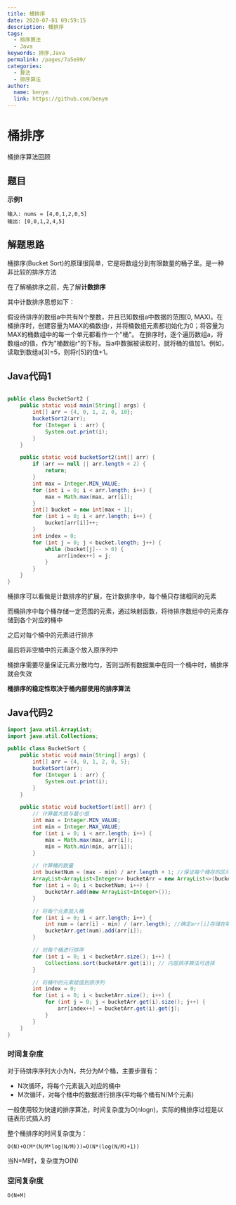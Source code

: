 ```yaml
---
title: 桶排序
date: 2020-07-01 09:59:15
description: 桶排序
tags: 
  - 排序算法
  - Java
keywords: 排序,Java
permalink: /pages/7a5e99/
categories: 
  - 算法
  - 排序算法
author: 
  name: benym
  link: https://github.com/benym
---
```


# 桶排序

桶排序算法回顾

## 题目

**示例1**

```
输入: nums = [4,0,1,2,0,5]
输出: [0,0,1,2,4,5]
```

## 解题思路

桶排序(Bucket Sort)的原理很简单，它是将数组分到有限数量的桶子里。是一种非比较的排序方法

在了解桶排序之前，先了解**计数排序**

其中计数排序思想如下：

假设待排序的数组a中共有N个整数，并且已知数组a中数据的范围[0, MAX)。在桶排序时，创建容量为MAX的桶数组r，并将桶数组元素都初始化为0；将容量为MAX的桶数组中的每一个单元都看作一个"桶"。
在排序时，逐个遍历数组a，将数组a的值，作为"桶数组r"的下标。当a中数据被读取时，就将桶的值加1。例如，读取到数组a[3]=5，则将r[5]的值+1。

## Java代码1

```java

public class BucketSort2 {
    public static void main(String[] args) {
        int[] arr = {4, 0, 1, 2, 0, 10};
        bucketSort2(arr);
        for (Integer i : arr) {
            System.out.print(i);
        }
    }

    public static void bucketSort2(int[] arr) {
        if (arr == null || arr.length < 2) {
            return;
        }
        int max = Integer.MIN_VALUE;
        for (int i = 0; i < arr.length; i++) {
            max = Math.max(max, arr[i]);
        }
        int[] bucket = new int[max + 1];
        for (int i = 0; i < arr.length; i++) {
            bucket[arr[i]]++;
        }
        int index = 0;
        for (int j = 0; j < bucket.length; j++) {
            while (bucket[j]-- > 0) {
                arr[index++] = j;
            }
        }
    }
}

```

桶排序可以看做是计数排序的扩展，在计数排序中，每个桶只存储相同的元素

而桶排序中每个桶存储一定范围的元素，通过映射函数，将待排序数组中的元素存储到各个对应的桶中

之后对每个桶中的元素进行排序

最后将非空桶中的元素逐个放入原序列中

桶排序需要尽量保证元素分散均匀，否则当所有数据集中在同一个桶中时，桶排序就会失效

**桶排序的稳定性取决于桶内部使用的排序算法**

## Java代码2

```java
import java.util.ArrayList;
import java.util.Collections;

public class BucketSort {
    public static void main(String[] args) {
        int[] arr = {4, 0, 1, 2, 0, 5};
        bucketSort(arr);
        for (Integer i : arr) {
            System.out.print(i);
        }
    }

    public static void bucketSort(int[] arr) {
        // 计算最大值与最小值
        int max = Integer.MIN_VALUE;
        int min = Integer.MAX_VALUE;
        for (int i = 0; i < arr.length; i++) {
            max = Math.max(max, arr[i]);
            min = Math.min(min, arr[i]);
        }

        // 计算桶的数量
        int bucketNum = (max - min) / arr.length + 1; //保证每个桶存的区间范围平均，+1代表余数补1个桶
        ArrayList<ArrayList<Integer>> bucketArr = new ArrayList<>(bucketNum);
        for (int i = 0; i < bucketNum; i++) {
            bucketArr.add(new ArrayList<Integer>());
        }

        // 将每个元素放入桶
        for (int i = 0; i < arr.length; i++) {
            int num = (arr[i] - min) / (arr.length); //确定arr[i]存储在哪个桶
            bucketArr.get(num).add(arr[i]);
        }

        // 对每个桶进行排序
        for (int i = 0; i < bucketArr.size(); i++) {
            Collections.sort(bucketArr.get(i)); // 内层排序算法可选择
        }

        // 将桶中的元素赋值到原序列
        int index = 0;
        for (int i = 0; i < bucketArr.size(); i++) {
            for (int j = 0; j < bucketArr.get(i).size(); j++) {
                arr[index++] = bucketArr.get(i).get(j);
            }
        }
    }
}
```

### 时间复杂度

对于待排序序列大小为N，共分为M个桶，主要步骤有：

- N次循环，将每个元素装入对应的桶中
- M次循环，对每个桶中的数据进行排序(平均每个桶有N/M个元素)

一般使用较为快速的排序算法，时间复杂度为O(nlogn)，实际的桶排序过程是以链表形式插入的

整个桶排序的时间复杂度为：

`O(N)+O(M*(N/M*log(N/M)))=O(N*(log(N/M)+1))`

当N=M时，复杂度为O(N)

### 空间复杂度

`O(N+M)`
